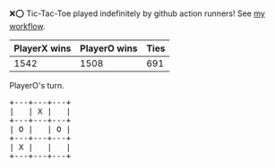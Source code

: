 :x::o: Tic-Tac-Toe played indefinitely by github action runners! See [my workflow](.github/workflows/play.yaml).

|PlayerX wins|PlayerO wins|Ties|
|-|-|-|
|1542|1508|691|

PlayerO's turn.

<pre>
+---+---+---+
|   | X |   |
+---+---+---+
| O |   | O |
+---+---+---+
| X |   |   |
+---+---+---+
</pre>